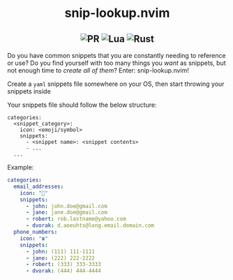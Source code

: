 <h1 align="center">
  <br>
  snip-lookup.nvim
  <br>
  <!-- <br> -->
  <!-- put gif here -->
  <!-- <br> -->
</h1>
<h2 align="center">
  <img alt="PR" src="https://img.shields.io/badge/PRs-welcome-brightgreen.svg?style=flat"/>
  <img alt="Lua" src="https://img.shields.io/badge/lua-%232C2D72.svg?&style=flat&logo=lua&logoColor=white"/>
  <img alt="Rust" src="https://img.shields.io/badge/-Rust-orange"/>
</h2>

Do you have common snippets that you are constantly needing to reference or use?
Do you find yourself with too many things you _want_ as snippets, but not enough time to _create all of them_?
Enter: snip-lookup.nvim!

Create a `yaml` snippets file somewhere on your OS, then start throwing your snippets inside

Your snippets file should follow the below structure:

```
categories:
  <snippet_category>:
    icon: <emoji/symbol>
    snippets:
      - <snippet name>: <snippet contents>
      - ...
  ...
```

Example:

```yaml
categories:
  email_addresses:
    icon: "📧"
    snippets:
      - john: john.doe@gmail.com
      - jane: jane.doe@gmail.com
      - robert: rob.lastname@yahoo.com
      - dvorak: d.aoeuhts@long.email.domain.com
  phone_numbers:
    icon: "☎️"
    snippets:
      - john: (111) 111-1111
      - jane: (222) 222-2222
      - robert: (333) 333-3333
      - dvorak: (444) 444-4444
```
